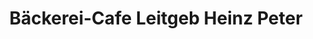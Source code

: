 ---
title: "Bäckerei-Cafe Leitgeb Heinz Peter"
url: /fehring/baeckerei-cafe-leitgeb-heinz-peter/
shop: Bäckerei
---